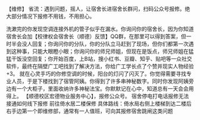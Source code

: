 【维修】
 省流：遇到问题，摇人，让宿舍长进宿舍长群问，扫码公众号报修。绝大部分情况下报修不用钱，不用担心。

洗漱完的你发现空调连接外机的管子似乎在漏水。你询问你的宿舍长，因为你知道宿舍长会加【校律权会宿舍长（顺德）反馈】QQ群，在那里可以得到答案，但一时半会没人回复；你询问你的分队，你的分队立马赶到了现场，但你们都第一次遇到这种事，只能大眼瞪小眼；你询问你的师兄师姐，但现在是饭点，师兄师姐在猛猛干饭没空回复；你开始百度，上B站，搜小红书、豆瓣、知乎、贴吧等一众社交软件，最终在隔壁广工吧找到了解决方法，你给广工学长点了个赞并现实人物经验+3。
就在心灵手巧的你修空调的时候，阳台的灯闪了闪灭了。你觉得需要寻找专业人员，于是下楼找到了宿管阿姨。你得到了许多串神秘数字。同时你发现阿姨旁边有一个大柜子，里面收纳许多神秘法宝。你默默记在心中，知道总有一天会会用得上。
【顺德校区宏德物业服务中心】，报修公众号。
宿舍停电打电话报修无法接通如何线下报修
前往倚水居二楼保修
具体路线：倚水局右侧上楼梯到达二楼后右手边第一个即维修部，通常有一人值班，可向其报修宿舍跳闸这类问题
